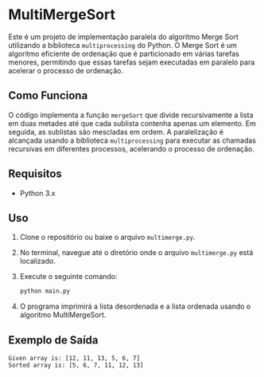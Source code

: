 
# MultiMergeSort

Este é um projeto de implementação paralela do algoritmo Merge Sort utilizando a biblioteca `multiprocessing` do Python. O Merge Sort é um algoritmo eficiente de ordenação que é particionado em várias tarefas menores, permitindo que essas tarefas sejam executadas em paralelo para acelerar o processo de ordenação.

## Como Funciona

O código implementa a função `mergeSort` que divide recursivamente a lista em duas metades até que cada sublista contenha apenas um elemento. Em seguida, as sublistas são mescladas em ordem. A paralelização é alcançada usando a biblioteca `multiprocessing` para executar as chamadas recursivas em diferentes processos, acelerando o processo de ordenação.

## Requisitos

- Python 3.x

## Uso

1. Clone o repositório ou baixe o arquivo `multimerge.py`.

2. No terminal, navegue até o diretório onde o arquivo `multimerge.py` está localizado.

3. Execute o seguinte comando:

   ```bash
   python main.py
   ```

4. O programa imprimirá a lista desordenada e a lista ordenada usando o algoritmo MultiMergeSort.

## Exemplo de Saída

```
Given array is: [12, 11, 13, 5, 6, 7]
Sorted array is: [5, 6, 7, 11, 12, 13]
```
